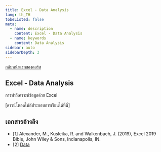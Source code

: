 ```yaml
---
title: Excel - Data Analysis
lang: th_TH
tobeListed: false
meta:
  - name: description
    content: Excel - Data Analysis
  - name: keywords
    content: Data Analysis
sidebar: auto
sidebarDepth: 3
---
```

[กลับหน้าแรกของคอร์ส](/courses/is281/)

## Excel - Data Analysis

การทำวิเคราะห์ข้อมูลด้วย Excel

[ดาวน์โหลดไฟล์ประกอบการเรียนได้ที่นี่]

## เอกสารอ้างอิง

- [1] Alexander, M., Kusleika, R. and Walkenbach, J. (2019), Excel 2019 Bible, John Wiley & Sons, Indianapolis, IN.
- [2] [Data](<https://media.wiley.com/product_ancillary/89/11195147/DOWNLOAD/Complete%20book_Worksheet.zip>)
